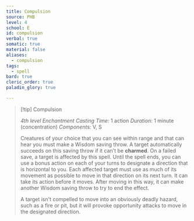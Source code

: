```yaml
---
title: Compulsion
source: PHB
level: 4
school: E
id: compulsion
verbal: true
somatic: true
material: false
aliases:
  - compulsion
tags:
  - spell
bard: true
cleric_order: true
paladin_glory: true

---
```

>[!tip] Compulsion
>
> *4th level Enchantment*
> *Casting Time:* 1 action
> *Duration:* 1 minute (concentration)
> *Components:* V, S
>
>Creatures of your choice that you can see within range and that can hear you must make a Wisdom saving throw. A target automatically succeeds on this saving throw if it can't be **charmed**. On a failed save, a target is affected by this spell. Until the spell ends, you can use a bonus action on each of your turns to designate a direction that is horizontal to you. Each affected target must use as much of its movement as possible to move in that direction on its next turn. It can take its action before it moves. After moving in this way, it can make another Wisdom saving throw to try to end the effect.
>
>A target isn't compelled to move into an obviously deadly hazard, such as a fire or pit, but it will provoke opportunity attacks to move in the designated direction.
>

